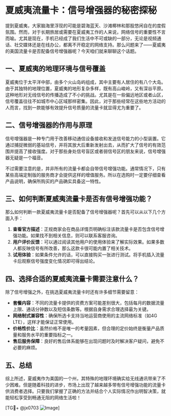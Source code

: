 # 夏威夷流量卡：信号增强器的秘密探秘

提到夏威夷，大家脑海里浮现的可能是碧海蓝天、沙滩椰林和那股悠闲自在的度假氛围。然而，对于长期旅居或需要在夏威夷工作的人来说，网络信号的重要性不言而喻。尤其是现在，手机已经成了我们生活中不可或缺的一部分，无论是视频通话、社交媒体还是在线办公，都离不开稳定的网络支持。那么问题来了——夏威夷的美国流量卡是否配备信号增强器呢？今天咱们就来聊聊这个话题。

## 一、夏威夷的地理环境与信号覆盖

夏威夷位于太平洋中部，由多个火山岛屿组成，其中主要有人居住的有八个大岛。由于其独特的地理位置，夏威夷的地形复杂多样，既有高山峻岭，又有深谷平原。这种地形对无线信号的传播造成了不小的挑战。尤其是在一些偏远地区或者山区，信号覆盖往往不如城市中心区域那样密集。因此，对于那些经常在这些地方活动的人而言，找到一款能够有效提升信号质量的流量卡就显得尤为重要了。

## 二、信号增强器的作用与原理

信号增强器是一种专门用于改善移动通信设备接收和发送信号能力的小型装置。它通过捕捉微弱的基站信号，并将其放大后重新发射出去，从而扩大了信号的有效范围并提高了接收强度。对于那些身处信号盲区或者弱信号区的朋友来说，信号增强器无疑是一个福音。

不过需要注意的是，并非所有的流量卡都会自带信号增强功能。通常情况下，只有某些高端定制版的服务商才会提供这样的增值服务。所以在选购时一定要仔细查看产品说明，确保所购买的产品确实具备这一特性。

## 三、如何判断夏威夷流量卡是否有信号增强功能？

那么如何判断一款夏威夷流量卡是否配备了信号增强器呢？首先可以从以下几个方面入手：

1. **查看官方描述**：正规商家会在商品详情页明确标注该款流量卡是否包含信号增强功能。如果找不到相关信息，则可以联系客服咨询。
2. **用户评价反馈**：可以通过阅读其他用户的使用体验来了解实际效果。如果多数人都反映信号有所改善，那么这款卡很可能内置了相关技术。
3. **试用体验**：如果条件允许的话，可以直接购买一张进行测试。将手机插入流量卡后观察信号强度变化情况即可得出结论。

## 四、选择合适的夏威夷流量卡需要注意什么？

除了信号增强之外，在挑选夏威夷流量卡时还有许多细节需要留意：

- **套餐内容**：不同的流量卡提供的资费方案可能差别很大，包括每月的数据流量上限、通话分钟数以及短信条数等。根据自身需求合理选择最为关键。
- **网络制式兼容性**：确保所选卡支持当地运营商使用的主流网络标准（如4G LTE），这样才能保证正常使用。
- **价格性价比**：虽然价格不是唯一的考量因素，但合理的定价始终是衡量产品质量和服务水平的重要指标之一。
- **售后服务保障**：良好的售后体系能够在出现问题时及时解决客户疑问，避免不必要的麻烦。

## 五、总结

综上所述，夏威夷作为美国的一个州，其特殊的地理环境确实给无线通讯带来了不少困难。但是随着科技的进步，市场上出现了越来越多带有信号增强功能的流量卡供消费者选择。只要我们掌握了正确的方法并结合个人实际情况作出明智决策，就能轻松享受到畅通无阻的网络生活啦！

[TG💪+ @jx0703 ![Image](https://github.com/user-attachments/assets/dbca1d08-cadb-493c-b0ec-ad6f7a83f270)]